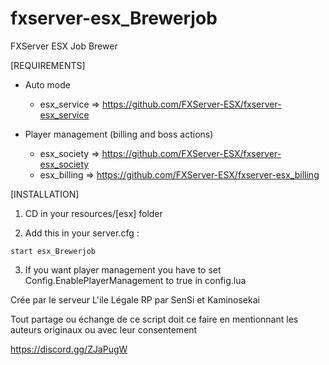 # fxserver-esx_Brewerjob
FXServer ESX Job Brewer

[REQUIREMENTS]

* Auto mode
  * esx_service => https://github.com/FXServer-ESX/fxserver-esx_service
  
* Player management (billing and boss actions)
  * esx_society => https://github.com/FXServer-ESX/fxserver-esx_society
  * esx_billing => https://github.com/FXServer-ESX/fxserver-esx_billing

[INSTALLATION]

1) CD in your resources/[esx] folder

2) Add this in your server.cfg :

```
start esx_Brewerjob
```
3) If you want player management you have to set Config.EnablePlayerManagement to true in config.lua



Crée par le serveur L'ile Légale RP par SenSi et Kaminosekai

Tout partage ou échange de ce script doit ce faire en mentionnant les auteurs originaux ou avec leur consentement

https://discord.gg/ZJaPugW
